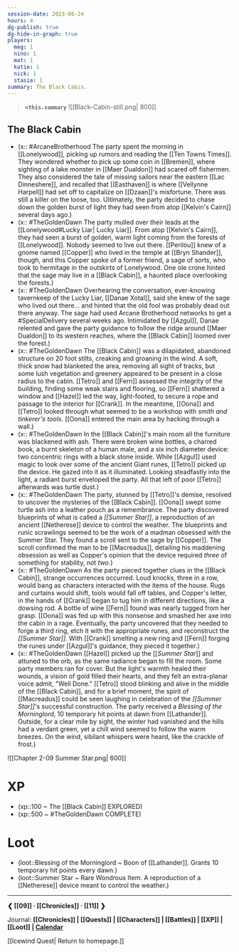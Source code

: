 ```yaml
---
session-date: 2023-06-24
hours: 4
dg-publish: true
dg-hide-in-graph: true
players: 
  meg: 1
  nino: 1
  mat: 1
  katie: 1
  nick: 1
  stasia: 1
summary: The Black Cabin.
---
```

> **`=this.summary`**
![[Black-Cabin-still.png| 800]]
## The Black Cabin
- (x:: #ArcaneBrotherhood The party spent the morning in [[Lonelywood]], picking up rumors and reading the [[Ten Towns Times]]. They wondered whether to pick up some coin in [[Bremen]], where sighting of a lake monster in [[Maer Dualdon]] had scared off fishermen. They also considered the tale of missing sailors near the eastern [[Lac Dinneshere]], and recalled that [[Easthaven]] is where [[Vellynne Harpell]] had set off to capitalize on [[Dzaan]]'s misfortune. There was still a killer on the loose, too. Ultimately, the party decided to chase down the golden burst of light they had seen from atop [[Kelvin's Cairn]] several days ago.)
- (x:: #TheGoldenDawn The party mulled over their leads at the [[Lonelywood#Lucky Liar| Lucky Liar]]. From atop [[Kelvin's Cairn]], they had seen a burst of golden, warm light coming from the forests of [[Lonelywood]]. Nobody seemed to live out there. [[Perilou]] knew of a gnome named [[Copper]] who lived in the temple at [[Bryn Shander]], though, and this Copper spoke of a former friend, a sage of sorts, who took to hermitage in the outskirts of Lonelywood. One ole crone hinted that the sage may live in a [[Black Cabin]], a haunted place overlooking the forests.) 
- (x:: #TheGoldenDawn Overhearing the conversation, ever-knowing tavernkeep of the Lucky Liar, [[Danae Xotal]], said she knew of the sage who lived out there... and hinted that the old fool was probably dead out there anyway. The sage had used Arcane Brotherhood networks to get a #SpecialDelivery several weeks ago. Intimidated by [[Azgul]], Danae relented and gave the party guidance to follow the ridge around [[Maer Dualdon]] to its western reaches, where the [[Black Cabin]] loomed over the forest.)
- (x:: #TheGoldenDawn The [[Black Cabin]] was a dilapidated, abandoned structure on 20 foot stilts, creaking and groaning in the wind. A soft, thick snow had blanketed the area, removing all sight of tracks, but some lush vegetation and greenery appeared to be present in a close radius to the cabin. [[Tetro]] and [[Fern]] assessed the integrity of the building, finding some weak stairs and flooring, so [[Fern]] shattered a window and [[Hazel]] led the way, light-footed, to secure a rope and passage to the interior for [[Crank]]. In the meantime, [[Oona]] and [[Tetro]] looked through what seemed to be a workshop with *smith and tinkerer's tools*. [[Oona]] entered the main area by hacking through a wall.)
- (x:: #TheGoldenDawn In the [[Black Cabin]]'s main room all the furniture was blackened with ash. There were broken wine bottles, a charred book, a burnt skeleton of a human male, and a six inch diameter device: two concentric rings with a black stone inside. While [[Azgul]] used magic to look over some of the ancient Giant runes, [[Tetro]] picked up the device. He gazed into it as it illuminated. Looking steadfastly into the light, a radiant burst enveloped the party. All that left of poor [[Tetro]] afterwards was turtle dust.)
- (x:: #TheGoldenDawn The party, stunned by [[Tetro]]'s demise, resolved to uncover the mysteries of the [[Black Cabin]]. [[Oona]] swept some turtle ash into a leather pouch as a remembrance. The party discovered blueprints of what is called a *[[Summer Star]]*, a reproduction of an ancient [[Netherese]] device to control the weather. The blueprints and runic scrawlings seemed to be the work of a madman obsessed with the Summer Star. They found a scroll sent to the sage by [[Copper]]. The scroll confirmed the man to be [[Macreadus]], detailing his maddening obsession as well as Copper's opinion that the device required *three* of something for stability, not *two*.)
- (x:: #TheGoldenDawn As the party pieced together clues in the [[Black Cabin]], strange occurrences occurred. Loud knocks, three in a row, would bang as characters interacted with the items of the house. Rugs and curtains would shift, tools would fall off tables, and Copper's letter, in the hands of [[Crank]] began to tug him in different directions, like a dowsing rod. A bottle of wine [[Fern]] found was nearly tugged from her grasp. [[Oona]] was fed up with this nonsense and smashed her axe into the cabin in a rage. Eventually, the party uncovered that they needed to forge a third ring, etch it with the appropriate runes, and reconstruct the *[[Summer Star]]*. With [[Crank]] smelting a new ring and [[Fern]] forging the runes under [[Azgul]]'s guidance, they pieced it together.)
- (x:: #TheGoldenDawn [[Hazel]] picked up the [[*Summer Star*]] and attuned to the orb, as the same radiance began to fill the room. Some party members ran for cover. But the light's warmth healed their wounds, a vision of gold filled their hearts, and they felt an extra-planar voice admit, "Well Done." [[Tetro]] stood blinking and alive in the middle of the [[Black Cabin]], and for a brief moment, the spirit of [[Macreadus]] could be seen laughing in celebration of the *[[Summer Star]]*'s successful construction. The party received a *Blessing of the Morninglord*, 10 temporary hit points at dawn from [[Lathander]]. Outside, for a clear mile by sight, the winter had vanished and the hills had a verdant green, yet a chill wind seemed to follow the warm breezes. On the wind, sibilant whispers were heard, like the crackle of frost.)

![[Chapter 2-09 Summer Star.png| 600]]

# XP
- (xp::100 ~  The [[Black Cabin]] EXPLORED)
- (xp::500 ~ #TheGoldenDawn COMPLETE)

# Loot
- (loot::Blessing of the Morninglord ~ Boon of [[Lathander]]. Grants 10 temporary hit points every dawn.)
- (loot::Summer Star ~ Rare Wondrous Item. A reproduction of a [[Netherese]] device meant to control the weather.)

---
**❮ [[09]] · [[Chronicles]] ·  [[11]] ❯**

Journal: **[[Chronicles]] | [[Quests]] |  [[Characters]] | [[Battles]] | [[XP]] | [[Loot]] | [Calendar](https://app.fantasy-calendar.com/calendars/38f9e3f5098bac1f655a4fb4241f35eb)**

[[Icewind Quest| Return to homepage.]]
